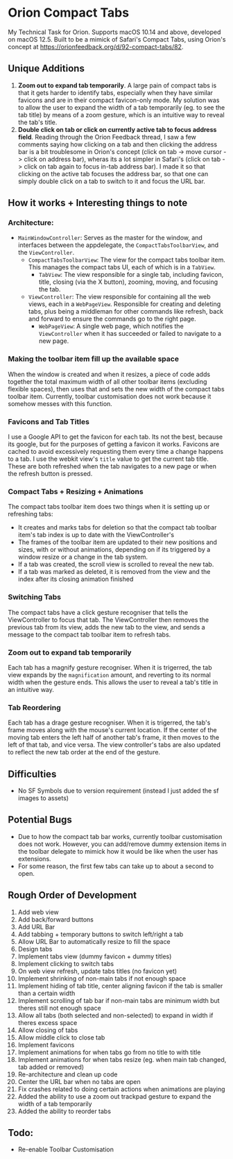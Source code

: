 # Orion Compact Tabs
My Technical Task for Orion. Supports macOS 10.14 and above, developed on macOS 12.5. Built to be a mimick of Safari's Compact Tabs, using Orion's concept at https://orionfeedback.org/d/92-compact-tabs/82.

## Unique Additions
1. **Zoom out to expand tab temporarily**. A large pain of compact tabs is that it gets harder to identify tabs, especially when they have similar favicons and are in their compact favicon-only mode. My solution was to allow the user to expand the width of a tab temporarily (eg. to see the tab title) by means of a zoom gesture, which is an intuitive way to reveal the tab's title.
2. **Double click on tab or click on currently active tab to focus address field**. Reading through the Orion Feedback thread, I saw a few comments saying how clicking on a tab and then clicking the address bar is a bit troublesome in Orion's concept (click on tab -> move cursor -> click on address bar), wheras its a lot simpler in Safari's (click on tab -> click on tab again to focus in-tab address bar). I made it so that clicking on the active tab focuses the address bar, so that one can simply double click on a tab to switch to it and focus the URL bar. 

## How it works + Interesting things to note
### Architecture:
- `MainWindowController`: Serves as the master for the window, and interfaces between the appdelegate, the `CompactTabsToolbarView`, and the `ViewController`.
  - `CompactTabsToolbarView`: The view for the compact tabs toolbar item. This manages the compact tabs UI, each of which is in a `TabView`.
    - `TabView`: The view responsible for a single tab, including favicon, title, closing (via the X button), zooming, moving, and focusing the tab.
  - `ViewController`: The view responsible for containing all the web views, each in a `WebPageView`. Responsible for creating and deleting tabs, plus being a middleman for other commands like refresh, back and forward to ensure the commands go to the right page.
  	- `WebPageView`: A single web page, which notifies the `ViewController` when it has succeeded or failed to navigate to a new page.

### Making the toolbar item fill up the available space
When the window is created and when it resizes, a piece of code adds together the total maximum width of all other toolbar items (excluding flexible spaces), then uses that and sets the new width of the compact tabs toolbar item. Currently, toolbar customisation does not work because it somehow messes with this function.

### Favicons and Tab Titles
I use a Google API to get the favicon for each tab. Its not the best, because its google, but for the purposes of getting a favicon it works. Favicons are cached to avoid excessively requesting them every time a change happens to a tab. I use the webkit view's `title` value to get the current tab title. These are both refreshed when the tab navigates to a new page or when the refresh button is pressed.

### Compact Tabs + Resizing + Animations
The compact tabs toolbar item does two things when it is setting up or refreshing tabs:
- It creates and marks tabs for deletion so that the compact tab toolbar item's tab index is up to date with the ViewController's
- The frames of the toolbar item are updated to their new positions and sizes, with or without animations, depending on if its triggered by a window resize or a change in the tab system.
- If a tab was created, the scroll view is scrolled to reveal the new tab.
- If a tab was marked as deleted, it is removed from the view and the index after its closing animation finished

### Switching Tabs
The compact tabs have a click gesture recogniser that tells the ViewController to focus that tab. The ViewController then removes the previous tab from its view, adds the new tab to the view, and sends a message to the compact tab toolbar item to refresh tabs.

### Zoom out to expand tab temporarily
Each tab has a magnify gesture recogniser. When it is trigerred, the tab view expands by the `magnification` amount, and reverting to its normal width when the gesture ends. This allows the user to reveal a tab's title in an intuitive way.

### Tab Reordering
Each tab has a drage gesture recogniser. When it is trigerred, the tab's frame moves along with the mouse's current location. If the center of the moving tab enters the left half of another tab's frame, it then moves to the left of that tab, and vice versa. The view controller's tabs are also updated to reflect the new tab order at the end of the gesture.

## Difficulties
- No SF Symbols due to version requirement (instead I just added the sf images to assets)

## Potential Bugs
- Due to how the compact tab bar works, currently toolbar customisation does not work. However, you can add/remove dummy extension items in the toolbar delegate to mimick how it would be like when the user has extensions.
- For some reason, the first few tabs can take up to about a second to open.

## Rough Order of Development
1. Add web view
2. Add back/forward buttons
3. Add URL Bar
4. Add tabbing + temporary buttons to switch left/right a tab
5. Allow URL Bar to automatically resize to fill the space
6. Design tabs
7. Implement tabs view (dummy favicon + dummy titles)
8. Implement clicking to switch tabs
9. On web view refresh, update tabs titles (no favicon yet)
10. Implement shrinking of non-main tabs if not enough space
11. Implement hiding of tab title, center aligning favicon if the tab is smaller than a certain width
12. Implement scrolling of tab bar if non-main tabs are minimum width but theres still not enough space
13. Allow all tabs (both selected and non-selected) to expand in width if theres excess space
14. Allow closing of tabs
15. Allow middle click to close tab
16. Implement favicons
17. Implement animations for when tabs go from no title to with title
18. Implement animations for when tabs resize (eg. when main tab changed, tab added or removed)
19. Re-architecture and clean up code
20. Center the URL bar when no tabs are open
21. Fix crashes related to doing certain actions when animations are playing
22. Added the ability to use a zoom out trackpad gesture to expand the width of a tab temporarily
23. Added the ability to reorder tabs

## Todo:
- Re-enable Toolbar Customisation
